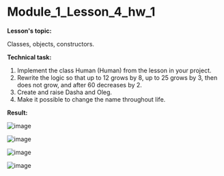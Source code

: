 # Module_1_Lesson_4_hw_1

**Lesson's topic:**

Classes, objects, constructors.

**Technical task:**

1. Implement the class Human (Human) from the lesson in your project.
2. Rewrite the logic so that up to 12 grows by 8, up to 25 grows by 3, then does not grow, and after 60 decreases by 2.
3. Create and raise Dasha and Oleg.
4. Make it possible to change the name throughout life.

**Result:**

![image](https://github.com/vdcast/Module_1_Lesson_4_hw_1/assets/108469609/28574095-e0e4-493d-a0f2-186e12e40c13)

![image](https://github.com/vdcast/Module_1_Lesson_4_hw_1/assets/108469609/494b58bf-84a8-4982-99ac-220bd771704a)

![image](https://github.com/vdcast/Module_1_Lesson_4_hw_1/assets/108469609/40505186-e616-4b26-8ea9-990142fa5793)

![image](https://github.com/vdcast/Module_1_Lesson_4_hw_1/assets/108469609/c649c7a2-2d85-4c15-ba4f-d5d982cf2233)
